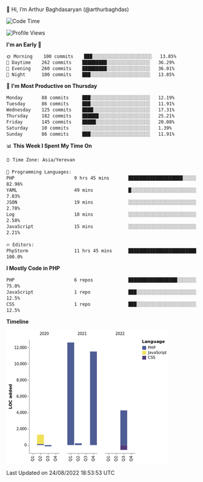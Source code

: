 👋 Hi, I’m Arthur Baghdasaryan (@arthurbaghdas)


<!--START_SECTION:waka-->
![Code Time](http://img.shields.io/badge/Code%20Time-232%20hrs%2028%20mins-blue)

![Profile Views](http://img.shields.io/badge/Profile%20Views-0-blue)

**I'm an Early 🐤** 

```text
🌞 Morning    100 commits    ███░░░░░░░░░░░░░░░░░░░░░░   13.85% 
🌆 Daytime    262 commits    █████████░░░░░░░░░░░░░░░░   36.29% 
🌃 Evening    260 commits    █████████░░░░░░░░░░░░░░░░   36.01% 
🌙 Night      100 commits    ███░░░░░░░░░░░░░░░░░░░░░░   13.85%

```
📅 **I'm Most Productive on Thursday** 

```text
Monday       88 commits     ███░░░░░░░░░░░░░░░░░░░░░░   12.19% 
Tuesday      86 commits     ███░░░░░░░░░░░░░░░░░░░░░░   11.91% 
Wednesday    125 commits    ████░░░░░░░░░░░░░░░░░░░░░   17.31% 
Thursday     182 commits    ██████░░░░░░░░░░░░░░░░░░░   25.21% 
Friday       145 commits    █████░░░░░░░░░░░░░░░░░░░░   20.08% 
Saturday     10 commits     ░░░░░░░░░░░░░░░░░░░░░░░░░   1.39% 
Sunday       86 commits     ███░░░░░░░░░░░░░░░░░░░░░░   11.91%

```


📊 **This Week I Spent My Time On** 

```text
⌚︎ Time Zone: Asia/Yerevan

💬 Programming Languages: 
PHP                      9 hrs 45 mins       ████████████████████░░░░░   82.96% 
YAML                     49 mins             █░░░░░░░░░░░░░░░░░░░░░░░░   7.03% 
JSON                     19 mins             ░░░░░░░░░░░░░░░░░░░░░░░░░   2.78% 
Log                      18 mins             ░░░░░░░░░░░░░░░░░░░░░░░░░   2.58% 
JavaScript               15 mins             ░░░░░░░░░░░░░░░░░░░░░░░░░   2.21%

🔥 Editors: 
PhpStorm                 11 hrs 45 mins      █████████████████████████   100.0%

```

**I Mostly Code in PHP** 

```text
PHP                      6 repos             ██████████████████░░░░░░░   75.0% 
JavaScript               1 repo              ███░░░░░░░░░░░░░░░░░░░░░░   12.5% 
CSS                      1 repo              ███░░░░░░░░░░░░░░░░░░░░░░   12.5%

```


**Timeline**

![Chart not found](https://raw.githubusercontent.com/arthurbaghdas/arthurbaghdas/main/charts/bar_graph.png) 


 Last Updated on 24/08/2022 18:53:53 UTC
<!--END_SECTION:waka-->
